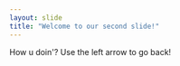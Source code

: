 ```yaml
---
layout: slide
title: "Welcome to our second slide!"
---
```

How u doin'?
Use the left arrow to go back!
